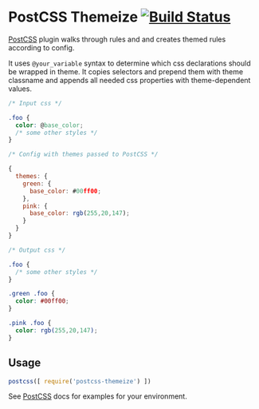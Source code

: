 # PostCSS Themeize [![Build Status][ci-img]][ci]

[PostCSS] plugin walks through rules and and creates themed rules according to config.

[PostCSS]: https://github.com/postcss/postcss
[ci-img]:  https://travis-ci.org/ac-amygdala/postcss-themeize.svg
[ci]:      https://travis-ci.org/ac-amygdala/postcss-themeize

It uses `@your_variable` syntax to determine which css declarations should be
wrapped in theme.
It copies selectors and prepend them with theme classname
and appends all needed css properties with theme-dependent values.

```css
/* Input css */

.foo {
  color: @base_color;
  /* some other styles */
}
```

```js
/* Config with themes passed to PostCSS */

{
  themes: {
    green: {
      base_color: #00ff00;
    },
    pink: {
      base_color: rgb(255,20,147);
    }
  }
}
```

```css
/* Output css */

.foo {
  /* some other styles */
}

.green .foo {
  color: #00ff00;
}

.pink .foo {
  color: rgb(255,20,147);
}
```

## Usage

```js
postcss([ require('postcss-themeize') ])
```

See [PostCSS] docs for examples for your environment.
